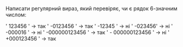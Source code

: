 

Написати регулярний вираз, який перевіряє, чи є рядок 6-значним числом:

'   123456  ' -> так
' -0123456  ' -> так
'     -12345  ' -> ні
'   -023456' -> ні
' -000016   ' -> ні
' -000000123456  ' -> так
' - 000000123456  ' -> ні
' +000123456  ' -> так